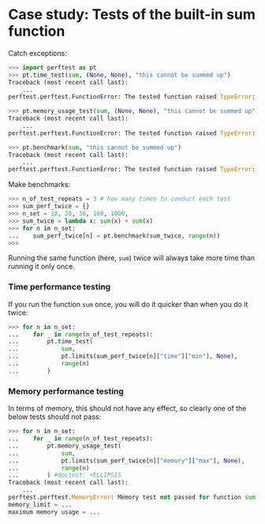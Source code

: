 # Case study: Tests of the built-in sum function

Catch exceptions:

```python
>>> import perftest as pt
>>> pt.time_test(sum, (None, None), "this cannot be summed up")
Traceback (most recent call last):
    ...
perftest.perftest.FunctionError: The tested function raised TypeError: unsupported operand type(s) for +: 'int' and 'str'

>>> pt.memory_usage_test(sum, (None, None), "this cannot be summed up")
Traceback (most recent call last):
    ...
perftest.perftest.FunctionError: The tested function raised TypeError: unsupported operand type(s) for +: 'int' and 'str'

>>> pt.benchmark(sum, "this cannot be summed up")
Traceback (most recent call last):
    ...
perftest.perftest.FunctionError: The tested function raised TypeError: unsupported operand type(s) for +: 'int' and 'str'

```

Make benchmarks:

```python
>>> n_of_test_repeats = 3 # how many times to conduct each test
>>> sum_perf_twice = {}
>>> n_set = 10, 20, 30, 100, 1000, 
>>> sum_twice = lambda x: sum(x) + sum(x)
>>> for n in n_set:
...    sum_perf_twice[n] = pt.benchmark(sum_twice, range(n))
>>>  


```

Running the same function (here, `sum`) twice will always take more time than running it only once.


### Time performance testing

If you run the function `sum` once, you will do it quicker than when you do it twice:

```python
>>> for n in n_set:
...    for _ in range(n_of_test_repeats):
...        pt.time_test(
...            sum,
...            pt.limits(sum_perf_twice[n]["time"]["min"], None),
...            range(n)
...        )

```

### Memory performance testing

In terms of memory, this should not have any effect, so clearly one of the below tests should not pass:

```python
>>> for n in n_set:
...    for _ in range(n_of_test_repeats):
...        pt.memory_usage_test(
...            sum,
...            pt.limits(sum_perf_twice[n]["memory"]["max"], None),
...            range(n)
...        ) #doctest: +ELLIPSIS
Traceback (most recent call last):
    ...
perftest.perftest.MemoryError: Memory test not passed for function sum:
memory_limit = ...
maximum memory usage = ...

```
